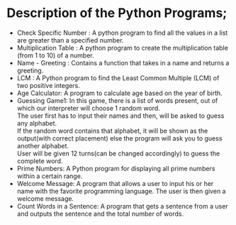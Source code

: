 # Description of the Python Programs;
* Check Specific Number : A python program to find all the values in a list are greater than a specified number.
* Multiplication Table : A python program to create the multiplication table (from 1 to 10) of a number. 
* Name - Greeting : Contains a function that takes in a name and returns a greeting.
* LCM : A Python program to find the Least Common Multiple (LCM) of two positive integers.
* Age Calculator: A program to calculate age based on the year of birth.
* Guessing Game1: In this game, there is a list of words present, out of which our interpreter will choose 1 random word. <br>
The user first has to input their names and then, will be asked to guess any alphabet. <br>
If the random word contains that alphabet, it will be shown as the output(with correct placement) else the program will ask you to guess another alphabet.<br>
User will be given 12 turns(can be changed accordingly) to guess the complete word. <br>
* Prime Numbers: A Python program for displaying all prime numbers within a certain range. <br>
* Welcome Message: A program that allows a user to input his or her name with the favorite programming language. The user is then given a welcome message. <br>
* Count Words in a Sentence: A program that gets a sentence from a user and outputs the sentence and the total number of words. <br>
